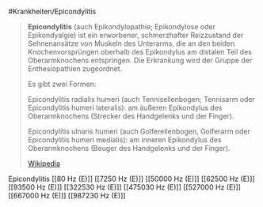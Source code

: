 #Krankheiten/Epicondylitis
> **Epicondylitis** (auch Epikondylopathie; Epikondylose oder Epikondyalgie) ist ein erworbener, schmerzhafter Reizzustand der Sehnenansätze von Muskeln des Unterarms, die an den beiden Knochenvorsprüngen oberhalb des Epikondylus am distalen Teil des Oberarmknochens entspringen. Die Erkrankung wird der Gruppe der Enthesiopathien zugeordnet.
>
> 
>
> Es gibt zwei Formen:
>
> 
>
> Epicondylitis radialis humeri (auch Tennisellenbogen; Tennisarm oder Epicondylitis humeri lateralis): am äußeren Epikondylus des Oberarmknochens (Strecker des Handgelenks und der Finger).
>
> Epicondylitis ulnaris humeri (auch Golferellenbogen, Golferarm oder Epicondylitis humeri medialis): am inneren Epikondylus des Oberarmknochens (Beuger des Handgelenks und der Finger).
>
> [Wikipedia](https://de.wikipedia.org/wiki/Epicondylitis)

Epicondylitis
[[80 Hz (E)]]
[[7250 Hz (E)]]
[[50000 Hz (E)]]
[[62500 Hz (E)]]
[[93500 Hz (E)]]
[[322530 Hz (E)]]
[[475030 Hz (E)]]
[[527000 Hz (E)]]
[[667000 Hz (E)]]
[[987230 Hz (E)]]